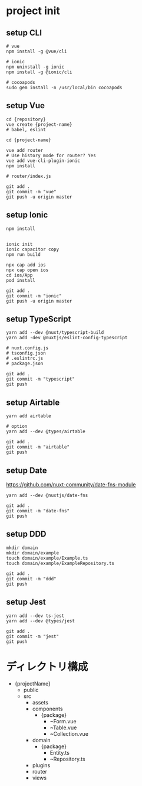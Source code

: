 # project init
## setup CLI
```
# vue
npm install -g @vue/cli

# ionic
npm uninstall -g ionic
npm install -g @ionic/cli

# cocoapods
sudo gem install -n /usr/local/bin cocoapods
```

## setup Vue
```
cd {repository}
vue create {project-name}
# babel, eslint

cd {project-name}

vue add router
# Use history mode for router? Yes
vue add vue-cli-plugin-ionic
npm install

# router/index.js

git add .
git commit -m "vue"
git push -u origin master
```

## setup Ionic
```
npm install


ionic init
ionic capacitor copy
npm run build

npx cap add ios
npx cap open ios
cd ios/App
pod install

git add .
git commit -m "ionic"
git push -u origin master
```

## setup TypeScript
```
yarn add --dev @nuxt/typescript-build
yarn add -dev @nuxtjs/eslint-config-typescript

# nuxt.config.js
# tsconfig.json
# .eslintrc.js
# package.json

git add .
git commit -m "typescript"
git push
```


## setup Airtable
```
yarn add airtable

# option
yarn add --dev @types/airtable

git add .
git commit -m "airtable"
git push
```

## setup Date
https://github.com/nuxt-community/date-fns-module

```
yarn add --dev @nuxtjs/date-fns

git add .
git commit -m "date-fns"
git push
```

## setup DDD
```
mkdir domain
mkdir domain/example
touch domain/example/Example.ts
touch domain/example/ExampleRepository.ts

git add .
git commit -m "ddd"
git push
```

## setup Jest
```
yarn add --dev ts-jest
yarn add --dev @types/jest

git add .
git commit -m "jest"
git push
```

# ディレクトリ構成
- {projectName}
  - public
  - src
    - assets
    - components
      - {package}
        - ~Form.vue
        - ~Table.vue
        - ~Collection.vue
    - domain
      - {package}
        - Entity.ts
        - ~Repository.ts
    - plugins
    - router
    - views
